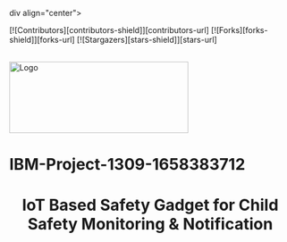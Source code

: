 div align="center">

[![Contributors][contributors-shield]][contributors-url]
[![Forks][forks-shield]][forks-url]
[![Stargazers][stars-shield]][stars-url]

<!-- PROJECT LOGO -->

<br />

  <a href="[https://github.com/othneildrew/Best-README-Template](https://careereducation.smartinternz.com/)">
    <img src="https://smartinternz.com/assets/ibm/images/IBM_Logo.png" alt="Logo" width="320" height="128">
  </a>
                   
# IBM-Project-1309-1658383712
  </div> 
  
  <div align="center">
  
 # **IoT Based Safety Gadget for Child Safety Monitoring & Notification**      
   </div> 
